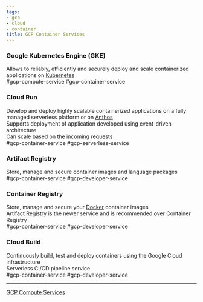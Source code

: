 ```yaml
---
tags:
- gcp
- cloud
- container
title: GCP Container Services
---
```


### Google Kubernetes Engine (GKE)

Allows to reliably, efficiently and securely deploy and scale containerized applications on [Kubernetes](../../../software-engineering/devops/kubernetes/kubernetes.md)  
#gcp-compute-service #gcp-container-service

### Cloud Run

Develop and deploy highly scalable containerized applications on a fully managed serverless platform or on [Anthos](../gcp-hybrid-cloud-services/anthos.md)  
Supports deployment of application developed using event-driven architecture  
Can scale based on the incoming requests  
#gcp-container-service  #gcp-serverless-service 

### Artifact Registry

Store, manage and secure container images and language packages  
#gcp-container-service #gcp-developer-service 

### Container Registry

Store, manage and secure your [Docker](../../../software-engineering/devops/docker/docker.md) container images  
Artifact Registry is the newer service and is recommended over Container Registry  
#gcp-container-service #gcp-developer-service

### Cloud Build

Continuously build, test and deploy containers using the Google Cloud infrastructure  
Serverless CI/CD pipeline service  
#gcp-container-service #gcp-developer-service

---

[GCP Compute Services](../gcp-compute-services/gcp-compute-services.md)